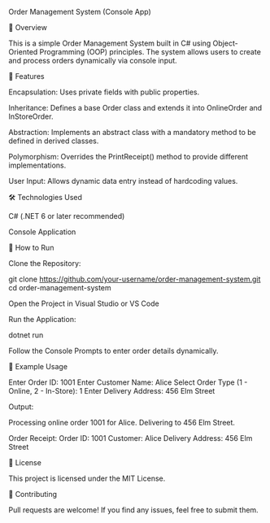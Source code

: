 Order Management System (Console App)

📌 Overview

This is a simple Order Management System built in C# using Object-Oriented Programming (OOP) principles. The system allows users to create and process orders dynamically via console input.

🚀 Features

Encapsulation: Uses private fields with public properties.

Inheritance: Defines a base Order class and extends it into OnlineOrder and InStoreOrder.

Abstraction: Implements an abstract class with a mandatory method to be defined in derived classes.

Polymorphism: Overrides the PrintReceipt() method to provide different implementations.

User Input: Allows dynamic data entry instead of hardcoding values.

🛠️ Technologies Used

C# (.NET 6 or later recommended)

Console Application

📜 How to Run

Clone the Repository:

git clone https://github.com/your-username/order-management-system.git
cd order-management-system

Open the Project in Visual Studio or VS Code

Run the Application:

dotnet run

Follow the Console Prompts to enter order details dynamically.

📌 Example Usage

Enter Order ID:
1001
Enter Customer Name:
Alice
Select Order Type (1 - Online, 2 - In-Store):
1
Enter Delivery Address:
456 Elm Street

Output:

Processing online order 1001 for Alice. Delivering to 456 Elm Street.

Order Receipt:
Order ID: 1001
Customer: Alice
Delivery Address: 456 Elm Street

📜 License

This project is licensed under the MIT License.

🤝 Contributing

Pull requests are welcome! If you find any issues, feel free to submit them.
